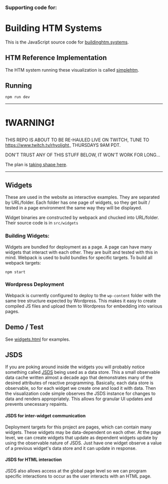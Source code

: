 ### Supporting code for:

# Building HTM Systems

This is the JavaScript source code for [buildinghtm.systems](http://buildinghtm.systems).

## HTM Reference Implementation

The HTM system running these visualization is called [simplehtm](https://github.com/htm-community/simplehtm).

## Running

    npm run dev

* * *

# ❗️WARNING❗️

THIS REPO IS ABOUT TO BE RE-HAULED LIVE ON TWITCH, TUNE TO https://www.twitch.tv/rhyolight_ THURSDAYS 9AM PDT.

DON'T TRUST ANY OF THIS STUFF BELOW, IT WON'T WORK FOR LONG...

The plan is [taking shape here](https://trello.com/b/iOG0iEnT/building-htm-systems).

* * *


## Widgets

These are used in the website as interactive examples. They are separated by URL/folder. Each folder has one page of
widgets, so they get built / tested in a page environment the same way they will be displayed.

Widget binaries are constructed by webpack and chucked into URL/folder. Their source code is in `src/widgets`

### Building Widgets:

Widgets are bundled for deployment as a page. A page can have many widgets that interact with each other. They are built and tested with this in mind. Webpack is used to build bundles for specific targets. To build all webpack targets:

    npm start

### Wordpress Deployment

Webpack is currently configured to deploy to the `wp-content` folder with the same tree structure expected by Wordpress. This makes it easy to create compiled JS files and upload them to Wordpress for embedding into various pages.

## Demo / Test

See [widgets.html](./widgets.html) for examples.

## JSDS

If you are poking around inside the widgets you will probably notice something called [JSDS](https://github.com/rhyolight/JavaScript-Data-Store) being used as a data store. This a small observable data cache written almost a decade ago that demonstrates many of the desired attributes of reactive programming. Basically, each data store is observable, so for each widget we create one and load it with data. Then the visualization code simple observes the JSDS instance for changes to data and renders appropriately. This allows for granular UI updates and prevents unecessary repaints.

#### JSDS for inter-widget communication

Deployment targets for this project are pages, which can contain many widgets. These widgets may be data-dependent on each other. At the page level, we can create widgets that update as dependent widgets update by using the observable nature of JSDS. Just have one widget observe a value of a previous widget's data store and it can update in response.

#### JSDS for HTML interaction

JSDS also allows access at the global page level so we can program specific interactions to occur as the user interacts with an HTML page.
